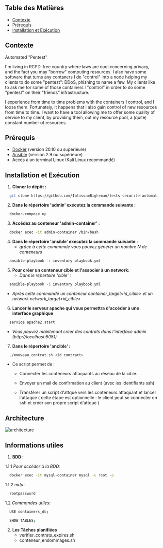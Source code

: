 ## Table des Matières

- [Contexte](#contexte)
- [Prérequis](#prérequis)
- [Installation et Exécution](#installation-et-exécution)



## Contexte 

Automated "Pentest"

  I'm living in RGPD-free country where laws are cool concerning privacy,  and  the fact you may "borrow" computing resources. I also have some software that turns any contaners I do "control" into a node helping my clients to do some "pentest": DDoS, phishing to name a few. My clients like to ask me for some of those containers I "control" in order to do some "pentest" on their "friends" infrastructure. 

I experience from time to time problems with the containers I control, and I loose them. Fortunately, it happens that I also gain control of new resources from time to time. I  want to have a tool allowing me to offer some quality of service to my client, by providing them, out my resource pool, a (quite) constant number of resources. 

## Prérequis

- [Docker](https://docs.docker.com/get-docker/) (version 20.10 ou supérieure)
- [Ansible](https://docs.ansible.com/ansible/latest/installation_guide/intro_install.html) (version 2.9 ou supérieure)
- Accès à un terminal Linux (Kali Linux recommandé)



## Installation et Exécution 

1. **Cloner le dépôt :**
  ```bash
    git clone https://github.com/IbtissamBighrman/tests-securite-automatises.git
  ```
2. **Dans le répertoire 'admin' exécutez la commande suivante :**
  ```bash
    docker-compose up
  ```
3. **Accédez au conteneur 'admin-container' :**
  ```bash
    docker exec -it admin-container /bin/bash
  ```
4. **Dans le répertoire 'ansible' executez la commande suivante :**
   - *grâce à cette commande vous pouvez générer un nombre N de conteneurs*
  ```bash
    ansible-playbook -i inventory playbook.yml
  ```
5. **Pour créer un conteneur cible et l'associer à un network:**
   - *Dans le répertoire 'cible' :*
  ```bash
    ansible-playbook -i inventory playbook.yml
  ```
   - *Après cette commande un conteneur container_target<id_cible> et un network network_target<id_cible>* 

6. **Lancer le serveur apache qui vous permettra d'accéder à une interface graphique**
  
  ```bash
    service apache2 start
  ```
   - *Vous pouvez maintenant créer des contrats dans l'interface admin (http://localhost:8081)*
7. **Dans le répertoire 'ancible' :**
  ```bash
    ./nouveau_contrat.sh <id_contract>
  ```
   - Ce script permet de :
     - Connecter les conteneurs attaquants au réseau de la cible.

     - Envoyer un mail de confirmation au client (avec les identifiants ssh)

     - Transférer un script d'attque vers les conteneurs attaquant et lancer l'attaque ( cette étape est optionnelle : le client peut se connecter en ssh et créer son propre script d'attque )

## Architecture ##
![architecture](./img/shema_architecture.png)


## Informations utiles ##
1. **BDD :**
   
  1.1.1 *Pour accéder à la BDD:*
  ```bash
    docker exec -it mysql-container mysql -u root -p
  ```
  1.1.2 *mdp:*
  ```bash
    rootpassword
  ```
  1.2 *Commandes utiles:*
  ```bash
    USE containers_db;
  ```

  ```bash
    SHOW TABLES;
  ```
2. **Les Tâches planifiées**
   - verifier_contrats_expires.sh
   - conteneur_endommages.sh
